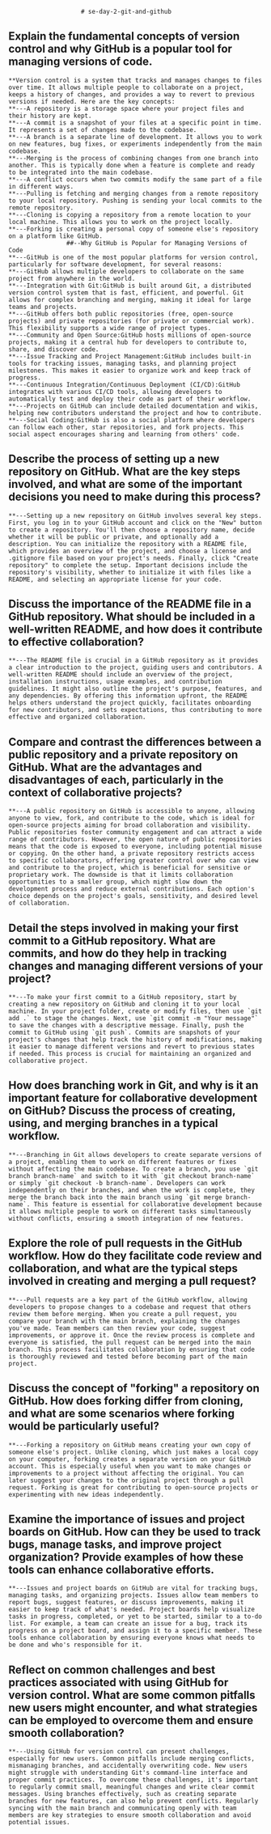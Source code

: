                         # se-day-2-git-and-github
## Explain the fundamental concepts of version control and why GitHub is a popular tool for managing versions of code. 
    **Version control is a system that tracks and manages changes to files over time. It allows multiple people to collaborate on a project, keeps a history of changes, and provides a way to revert to previous versions if needed. Here are the key concepts:
    **---A repository is a storage space where your project files and their history are kept.
    **---A commit is a snapshot of your files at a specific point in time. It represents a set of changes made to the codebase.
    **---A branch is a separate line of development. It allows you to work on new features, bug fixes, or experiments independently from the main codebase.
    **---Merging is the process of combining changes from one branch into another. This is typically done when a feature is complete and ready to be integrated into the main codebase.
    **---A conflict occurs when two commits modify the same part of a file in different ways.
    **---Pulling is fetching and merging changes from a remote repository to your local repository. Pushing is sending your local commits to the remote repository.
    **---Cloning is copying a repository from a remote location to your local machine. This allows you to work on the project locally.
    **---Forking is creating a personal copy of someone else's repository on a platform like GitHub.
                    ##--Why GitHub is Popular for Managing Versions of Code
    **---GitHub is one of the most popular platforms for version control, particularly for software development, for several reasons:
    **---GitHub allows multiple developers to collaborate on the same project from anywhere in the world.
    **---Integration with Git:GitHub is built around Git, a distributed version control system that is fast, efficient, and powerful. Git allows for complex branching and merging, making it ideal for large teams and projects.
    **---GitHub offers both public repositories (free, open-source projects) and private repositories (for private or commercial work). This flexibility supports a wide range of project types.
    **---Community and Open Source:GitHub hosts millions of open-source projects, making it a central hub for developers to contribute to, share, and discover code.
    **---Issue Tracking and Project Management:GitHub includes built-in tools for tracking issues, managing tasks, and planning project milestones. This makes it easier to organize work and keep track of progress.
    **---Continuous Integration/Continuous Deployment (CI/CD):GitHub integrates with various CI/CD tools, allowing developers to automatically test and deploy their code as part of their workflow.
    **---Projects on GitHub can include detailed documentation and wikis, helping new contributors understand the project and how to contribute.
    **---Social Coding:GitHub is also a social platform where developers can follow each other, star repositories, and fork projects. This social aspect encourages sharing and learning from others' code.



## Describe the process of setting up a new repository on GitHub. What are the key steps involved, and what are some of the important decisions you need to make during this process?
    **---Setting up a new repository on GitHub involves several key steps. First, you log in to your GitHub account and click on the "New" button to create a repository. You'll then choose a repository name, decide whether it will be public or private, and optionally add a description. You can initialize the repository with a README file, which provides an overview of the project, and choose a license and .gitignore file based on your project's needs. Finally, click "Create repository" to complete the setup. Important decisions include the repository's visibility, whether to initialize it with files like a README, and selecting an appropriate license for your code.



## Discuss the importance of the README file in a GitHub repository. What should be included in a well-written README, and how does it contribute to effective collaboration?
    **---The README file is crucial in a GitHub repository as it provides a clear introduction to the project, guiding users and contributors. A well-written README should include an overview of the project, installation instructions, usage examples, and contribution guidelines. It might also outline the project's purpose, features, and any dependencies. By offering this information upfront, the README helps others understand the project quickly, facilitates onboarding for new contributors, and sets expectations, thus contributing to more effective and organized collaboration.



## Compare and contrast the differences between a public repository and a private repository on GitHub. What are the advantages and disadvantages of each, particularly in the context of collaborative projects?
    **---A public repository on GitHub is accessible to anyone, allowing anyone to view, fork, and contribute to the code, which is ideal for open-source projects aiming for broad collaboration and visibility. Public repositories foster community engagement and can attract a wide range of contributors. However, the open nature of public repositories means that the code is exposed to everyone, including potential misuse or copying. On the other hand, a private repository restricts access to specific collaborators, offering greater control over who can view and contribute to the project, which is beneficial for sensitive or proprietary work. The downside is that it limits collaboration opportunities to a smaller group, which might slow down the development process and reduce external contributions. Each option's choice depends on the project's goals, sensitivity, and desired level of collaboration.



## Detail the steps involved in making your first commit to a GitHub repository. What are commits, and how do they help in tracking changes and managing different versions of your project?
    **---To make your first commit to a GitHub repository, start by creating a new repository on GitHub and cloning it to your local machine. In your project folder, create or modify files, then use `git add .` to stage the changes. Next, use `git commit -m "Your message"` to save the changes with a descriptive message. Finally, push the commit to GitHub using `git push`. Commits are snapshots of your project's changes that help track the history of modifications, making it easier to manage different versions and revert to previous states if needed. This process is crucial for maintaining an organized and collaborative project.



## How does branching work in Git, and why is it an important feature for collaborative development on GitHub? Discuss the process of creating, using, and merging branches in a typical workflow.
    **---Branching in Git allows developers to create separate versions of a project, enabling them to work on different features or fixes without affecting the main codebase. To create a branch, you use `git branch branch-name` and switch to it with `git checkout branch-name` or simply `git checkout -b branch-name`. Developers can work independently on their branches, and when the work is complete, they merge the branch back into the main branch using `git merge branch-name`. This feature is essential for collaborative development because it allows multiple people to work on different tasks simultaneously without conflicts, ensuring a smooth integration of new features.



## Explore the role of pull requests in the GitHub workflow. How do they facilitate code review and collaboration, and what are the typical steps involved in creating and merging a pull request?
    **---Pull requests are a key part of the GitHub workflow, allowing developers to propose changes to a codebase and request that others review them before merging. When you create a pull request, you compare your branch with the main branch, explaining the changes you've made. Team members can then review your code, suggest improvements, or approve it. Once the review process is complete and everyone is satisfied, the pull request can be merged into the main branch. This process facilitates collaboration by ensuring that code is thoroughly reviewed and tested before becoming part of the main project.



## Discuss the concept of "forking" a repository on GitHub. How does forking differ from cloning, and what are some scenarios where forking would be particularly useful?
    **---Forking a repository on GitHub means creating your own copy of someone else's project. Unlike cloning, which just makes a local copy on your computer, forking creates a separate version on your GitHub account. This is especially useful when you want to make changes or improvements to a project without affecting the original. You can later suggest your changes to the original project through a pull request. Forking is great for contributing to open-source projects or experimenting with new ideas independently.



## Examine the importance of issues and project boards on GitHub. How can they be used to track bugs, manage tasks, and improve project organization? Provide examples of how these tools can enhance collaborative efforts.
    **---Issues and project boards on GitHub are vital for tracking bugs, managing tasks, and organizing projects. Issues allow team members to report bugs, suggest features, or discuss improvements, making it easier to keep track of what's needed. Project boards help visualize tasks in progress, completed, or yet to be started, similar to a to-do list. For example, a team can create an issue for a bug, track its progress on a project board, and assign it to a specific member. These tools enhance collaboration by ensuring everyone knows what needs to be done and who's responsible for it.




## Reflect on common challenges and best practices associated with using GitHub for version control. What are some common pitfalls new users might encounter, and what strategies can be employed to overcome them and ensure smooth collaboration?
    **---Using GitHub for version control can present challenges, especially for new users. Common pitfalls include merging conflicts, mismanaging branches, and accidentally overwriting code. New users might struggle with understanding Git's command-line interface and proper commit practices. To overcome these challenges, it's important to regularly commit small, meaningful changes and write clear commit messages. Using branches effectively, such as creating separate branches for new features, can also help prevent conflicts. Regularly syncing with the main branch and communicating openly with team members are key strategies to ensure smooth collaboration and avoid potential issues.

